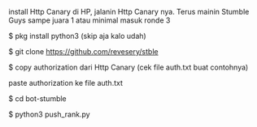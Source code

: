 install Http Canary di HP, jalanin Http Canary nya. Terus mainin Stumble Guys sampe juara 1 atau minimal masuk ronde 3

$ pkg install python3 (skip aja kalo udah)

$ git clone https://github.com/revesery/stble

$ copy authorization dari Http Canary (cek file auth.txt buat contohnya)

paste authorization ke file auth.txt

$ cd bot-stumble

$ python3 push_rank.py
